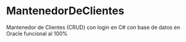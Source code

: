 # MantenedorDeClientes
Mantenedor de Clientes (CRUD) con login en C# con base de datos en Oracle funcional al 100%
